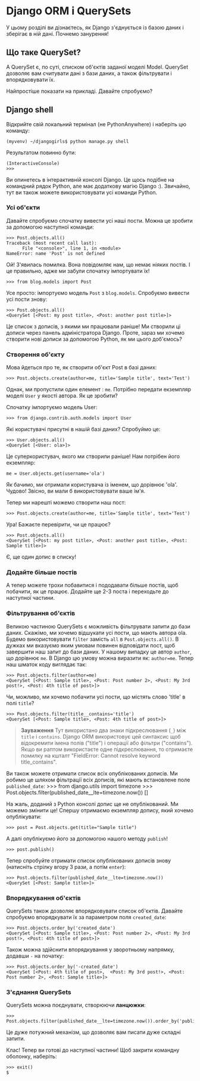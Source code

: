 # Django ORM і QuerySets

У цьому розділі ви дізнаєтесь, як Django з'єднується із базою даних і зберігає в ній дані. Почнемо занурення!


## Що таке QuerySet?

A QuerySet є, по суті, списком об'єктів заданої моделі Model. QuerySet дозволяє вам считувати дані з бази даних, а також фільтрувати і впорядковувати їх.

Найпростіше показати на прикладі. Давайте спробуємо?


## Django shell

Відкрийте свій локальний термінал (не PythonAnywhere) і наберіть цю команду:

    (myvenv) ~/djangogirls$ python manage.py shell

Результатом повинно бути:

    (InteractiveConsole)
    >>>

Ви опинетесь в інтерактивній консолі Django. Це щось подібне на командний рядок Python, але має додаткову магію Django :). Звичайно, тут ви також можете використовувати усі команди Python.


### Усі об'єкти

Давайте спробуємо спочатку вивести усі наші пости. Можна це зробити за допомогою наступної команди:

    >>> Post.objects.all()
    Traceback (most recent call last):
          File "<console>", line 1, in <module>
    NameError: name 'Post' is not defined

Ой! З'явилась помилка. Вона повідомляє нам, що немає ніяких постів. І це правильно, адже ми забули спочатку імпортувати їх!

    >>> from blog.models import Post

Усе просто: імпортуємо модель `Post` з `blog.models`. Спробуємо вивести усі пости знову:

    >>> Post.objects.all()
    <QuerySet [<Post: my post title>, <Post: another post title>]>

Це список з дописів, з якими ми працювали раніше! Ми створили ці дописи через панель адміністратора Django. Проте, зараз ми хочемо створити нові дописи за допомогою Python, як ми цього доб'ємось?


### Створення об'єкту

Мова йдеться про те, як створити об'єкт Post в базі даних:

    >>> Post.objects.create(author=me, title='Sample title', text='Test')

Однак, ми пропустили один елемент : `me`. Потрібно передати екземпляр моделі `User` у якості автора. Як це зробити?

Спочатку імпортуємо модель User:

    >>> from django.contrib.auth.models import User

Які користувачі присутні в нашій базі даних? Спробуймо це:

    >>> User.objects.all()
    <QuerySet [<User: ola>]>

Це суперкористувач, якого ми створили раніше! Нам потрібен його екземпляр:

    me = User.objects.get(username='ola')

Як бачимо, ми отримали користувача із іменем, що дорівнює 'ola'. Чудово! Звісно, ви мали б використовувати ваше ім'я.

Тепер ми нарешті можемо створити наш пост:

    >>> Post.objects.create(author=me, title='Sample title', text='Test')

Ура! Бажаєте перевірити, чи це працює?

    >>> Post.objects.all()
    <QuerySet [<Post: my post title>, <Post: another post title>, <Post: Sample title>]>

Є, ще один допис в списку!


### Додайте більше постів

А тепер можете трохи побавитися і пододавати більше постів, щоб побачити, як це працює. Додайте ще 2-3 поста і переходьте до наступної частини.


### Фільтрування об'єктів

Великою частиною QuerySets є можливість фільтрувати запити до бази даних. Скажімо, ми хочемо відшукати усі пости, що мають автора ola. Будемо використовувати `filter` замість `all` в `Post.objects.all()`. В дужках ми вказуємо яким умовам повинен відповідати пост, щоб завершити наш запит до бази даних. У нашому випадку це автор `author`, що дорівнює `me`. В Django цю умову можна виразити як: `author=me`. Тепер наш шматок коду виглядає так:

    >>> Post.objects.filter(author=me)
    <QuerySet [<Post: Sample title>, <Post: Post number 2>, <Post: My 3rd post!>, <Post: 4th title of post>]>

Чи, можливо, ми хочемо побачити усі пости, що містять слово 'title' в полі `title`?

    >>> Post.objects.filter(title__contains='title')
    <QuerySet [<Post: Sample title>, <Post: 4th title of post>]>

> **Зауваження** Тут використано два знаки підкреслювання (`_`) між `title` і `contains`. Django ORM використовує цей синтаксис щоб відокремити імена полів ("title") і операції або фільтри ("contains"). Якщо ви раптом використаєте одне підкреслювання, то отримаєте помилку на кшталт "FieldError: Cannot resolve keyword title_contains".

Ви також можете отримати список всіх опублікованих дописів. Ми робимо це шляхом фільтрації всіх дописів, які мають встановлене поле `published_date`:
    >>> from django.utils import timezone
    >>> Post.objects.filter(published_date__lte=timezone.now())
    []

На жаль, доданий з Python консолі допис ще не опублікований. Ми можемо змінити це! Спершу отримаємо екземпляр допису, який хочемо опублікувати:

    >>> post = Post.objects.get(title="Sample title")

А далі опублікуємо його за допомогою нашого методу `publish`!

    >>> post.publish()

Тепер спробуйте отримати список опублікованих дописів знову (натисніть стрілку вгору 3 рази, а потім `enter`):

    >>> Post.objects.filter(published_date__lte=timezone.now())
    <QuerySet [<Post: Sample title>]>


### Впорядкування об'єктів

QuerySets також дозволяє впорядковувати список об'єктів. Давайте спробуємо впорядкувати їх за параметром поля `created_date`:

    >>> Post.objects.order_by('created_date')
    <QuerySet [<Post: Sample title>, <Post: Post number 2>, <Post: My 3rd post!>, <Post: 4th title of post>]>

Також можна здійснити впорядкування у зворотньому напрямку, додавши `-` на початку:

    >>> Post.objects.order_by('-created_date')
    <QuerySet [<Post: 4th title of post>,  <Post: My 3rd post!>, <Post: Post number 2>, <Post: Sample title>]>


### З'єднання QuerySets

QuerySets можна поєднувати, створюючи **ланцюжки**:

    >>> Post.objects.filter(published_date__lte=timezone.now()).order_by('published_date')

Це дуже потужний механізм, що дозволяє вам писати дуже складні запити.

Клас! Тепер ви готові до наступної частини! Щоб закрити командну оболонку, наберіть:

    >>> exit()
    $
